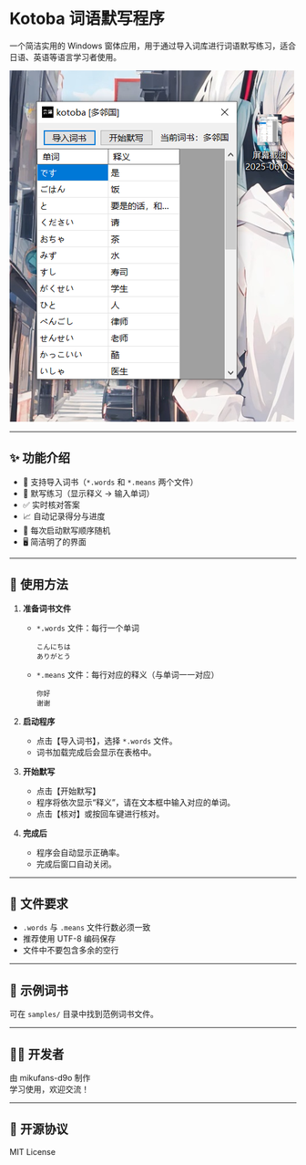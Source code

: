 # Kotoba 词语默写程序

一个简洁实用的 Windows 窗体应用，用于通过导入词库进行词语默写练习，适合日语、英语等语言学习者使用。

![程序截图](./screenshot.png)

---

## ✨ 功能介绍

- 📂 支持导入词书（`*.words` 和 `*.means` 两个文件）
- 🧠 默写练习（显示释义 → 输入单词）
- ✅ 实时核对答案
- 📈 自动记录得分与进度
- 🎲 每次启动默写顺序随机
- 🖥️ 简洁明了的界面

---

## 📝 使用方法

1. **准备词书文件**
   - `*.words` 文件：每行一个单词
     ```
     こんにちは
     ありがとう
     ```
   - `*.means` 文件：每行对应的释义（与单词一一对应）
     ```
     你好
     谢谢
     ```

2. **启动程序**
   - 点击【导入词书】，选择 `*.words` 文件。
   - 词书加载完成后会显示在表格中。

3. **开始默写**
   - 点击【开始默写】
   - 程序将依次显示“释义”，请在文本框中输入对应的单词。
   - 点击【核对】或按回车键进行核对。

4. **完成后**
   - 程序会自动显示正确率。
   - 完成后窗口自动关闭。

---

## 📄 文件要求

- `.words` 与 `.means` 文件行数必须一致
- 推荐使用 UTF-8 编码保存
- 文件中不要包含多余的空行

---

## 📁 示例词书

可在 `samples/` 目录中找到范例词书文件。

---

## 🧑‍💻 开发者

由 mikufans-d9o 制作  
学习使用，欢迎交流！

---

## 📄 开源协议

MIT License

